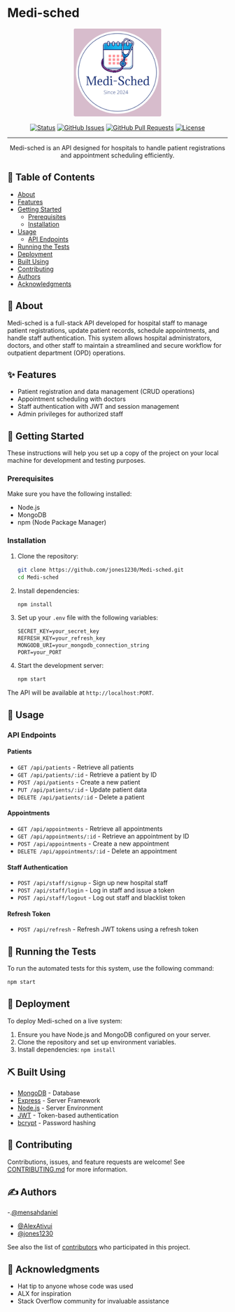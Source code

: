 # Medi-sched

<p align="center">
  <a href="https://github.com/jones1230/Medi-sched" rel="noopener">
    <img width=200px height=200px src="https://github.com/jones1230/Medi-sched/blob/main/logo.png" alt="Project logo">
  </a>
</p>

<div align="center">

[![Status](https://img.shields.io/badge/status-active-success.svg)]()
[![GitHub Issues](https://img.shields.io/github/issues/jones1230/Medi-sched.svg)](https://github.com/jones1230/Medi-sched/issues)
[![GitHub Pull Requests](https://img.shields.io/github/issues-pr/jones1230/Medi-sched.svg)](https://github.com/jones1230/Medi-sched/pulls)
[![License](https://img.shields.io/badge/license-MIT-blue.svg)](/LICENSE)

</div>

---

<p align="center"> 
  Medi-sched is an API designed for hospitals to handle patient registrations and appointment scheduling efficiently.
</p>

## 📝 Table of Contents

- [About](#about)
- [Features](#features)
- [Getting Started](#getting-started)
  - [Prerequisites](#prerequisites)
  - [Installation](#installation)
- [Usage](#usage)
  - [API Endpoints](#api-endpoints)
- [Running the Tests](#running-the-tests)
- [Deployment](#deployment)
- [Built Using](#built-using)
- [Contributing](#contributing)
- [Authors](#authors)
- [Acknowledgments](#acknowledgments)

## 🧐 About <a name = "about"></a>

Medi-sched is a full-stack API developed for hospital staff to manage patient registrations, update patient records, schedule appointments, and handle staff authentication. This system allows hospital administrators, doctors, and other staff to maintain a streamlined and secure workflow for outpatient department (OPD) operations.

## ✨ Features <a name = "features"></a>

- Patient registration and data management (CRUD operations)
- Appointment scheduling with doctors
- Staff authentication with JWT and session management
- Admin privileges for authorized staff

## 🏁 Getting Started <a name = "getting-started"></a>

These instructions will help you set up a copy of the project on your local machine for development and testing purposes.

### Prerequisites <a name = "prerequisites"></a>

Make sure you have the following installed:

- Node.js
- MongoDB
- npm (Node Package Manager)

### Installation <a name = "installation"></a>

1. Clone the repository:
   ```bash
   git clone https://github.com/jones1230/Medi-sched.git
   cd Medi-sched
   ```

2. Install dependencies:
   ```bash
   npm install
   ```

3. Set up your `.env` file with the following variables:
   ```
   SECRET_KEY=your_secret_key
   REFRESH_KEY=your_refresh_key
   MONGODB_URI=your_mongodb_connection_string
   PORT=your_PORT
   ```

4. Start the development server:
   ```bash
   npm start
   ```

The API will be available at `http://localhost:PORT`.

## 🎈 Usage <a name="usage"></a>

### API Endpoints <a name="api-endpoints"></a>

#### Patients
- `GET /api/patients` - Retrieve all patients
- `GET /api/patients/:id` - Retrieve a patient by ID
- `POST /api/patients` - Create a new patient
- `PUT /api/patients/:id` - Update patient data
- `DELETE /api/patients/:id` - Delete a patient

#### Appointments
- `GET /api/appointments` - Retrieve all appointments
- `GET /api/appointments/:id` - Retrieve an appointment by ID
- `POST /api/appointments` - Create a new appointment
- `DELETE /api/appointments/:id` - Delete an appointment

#### Staff Authentication
- `POST /api/staff/signup` - Sign up new hospital staff
- `POST /api/staff/login` - Log in staff and issue a token
- `POST /api/staff/logout` - Log out staff and blacklist token

#### Refresh Token
- `POST /api/refresh` - Refresh JWT tokens using a refresh token

## 🔧 Running the Tests <a name = "running-the-tests"></a>

To run the automated tests for this system, use the following command:

```bash
npm start
```

## 🚀 Deployment <a name = "deployment"></a>

To deploy Medi-sched on a live system:

1. Ensure you have Node.js and MongoDB configured on your server.
2. Clone the repository and set up environment variables.
3. Install dependencies: `npm install`

## ⛏️ Built Using <a name = "built-using"></a>

- [MongoDB](https://www.mongodb.com/) - Database
- [Express](https://expressjs.com/) - Server Framework
- [Node.js](https://nodejs.org/) - Server Environment
- [JWT](https://jwt.io/) - Token-based authentication
- [bcrypt](https://www.npmjs.com/package/bcrypt) - Password hashing

## 🤝 Contributing <a name = "contributing"></a>

Contributions, issues, and feature requests are welcome! See [CONTRIBUTING.md](CONTRIBUTING.md) for more information.

## ✍️ Authors <a name = "authors"></a>

-.[@mensahdaniel](https://github.com/mensahdaniel)
- [@AlexAtivui](https://github.com/AlexAtivui)
- [@jones1230](https://github.com/jones1230)

See also the list of [contributors](https://github.com/jones1230/Medi-sched/contributors) who participated in this project.

## 🎉 Acknowledgments <a name = "acknowledgments"></a>

- Hat tip to anyone whose code was used
- ALX for inspiration
- Stack Overflow community for invaluable assistance

